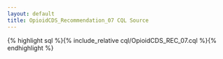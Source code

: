 ```yaml
---
layout: default
title: OpioidCDS_Recommendation_07 CQL Source
---
```


{% highlight sql %}{% include_relative cql/OpioidCDS_REC_07.cql %}{% endhighlight %}
